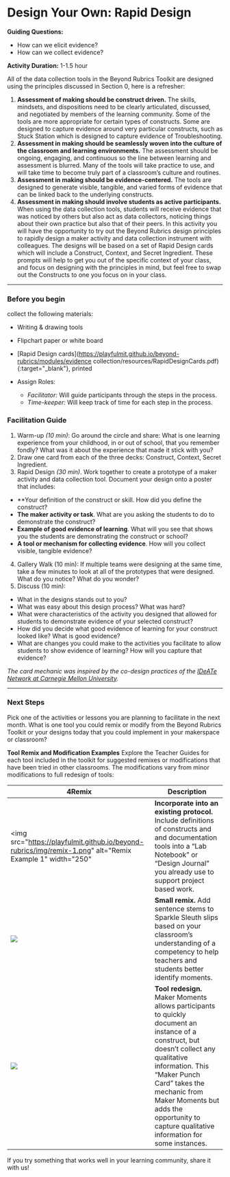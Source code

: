 # Design Your Own: Rapid Design
**Guiding Questions:**
 - How can we elicit evidence?
 - How can we collect evidence?

**Activity Duration:** 1-1.5 hour

All of the data collection tools in the Beyond Rubrics Toolkit are designed using the principles discussed in Section 0, here is a refresher:
1. **Assessment of making should be construct driven.** The skills, mindsets, and dispositions need to be clearly articulated, discussed, and negotiated by members of the learning community. Some of the tools are more appropriate for certain types of constructs. Some are designed to capture evidence around very particular constructs, such as Stuck Station which is designed to capture evidence of Troubleshooting.
2. **Assessment in making should be seamlessly woven into the culture of the classroom and learning environments.** The assessment should be ongoing, engaging, and continuous so the line between learning and assessment is blurred. Many of the tools will take practice to use, and will take time to become truly part of a classroom’s culture and routines.
3. **Assessment in making should be evidence-centered.** The tools are designed to generate visible, tangible, and varied forms of evidence that can be linked back to the underlying constructs.
4. **Assessment in making should involve students as active participants.** When using the data collection tools, students will receive evidence that was noticed by others but also act as data collectors, noticing things about their own practice but also that of their peers.
In this activity you will have the opportunity to try out the Beyond Rubrics design principles to rapidly design a maker activity and data collection instrument with colleagues. The designs will be based on a set of Rapid Design cards which will include a Construct, Context, and Secret Ingredient. These prompts will help to get you out of the specific context of your class, and focus on designing with the principles in mind, but feel free to swap out the Constructs to one you focus on in your class.

***

### Before you begin
collect the following materials:
  - Writing & drawing tools
  - Flipchart paper or white board
  - [Rapid Design cards](https://playfulmit.github.io/beyond-rubrics/modules/evidence collection/resources/RapidDesignCards.pdf){:target="_blank"}, printed

- Assign Roles:
  - *Facilitator:* Will guide participants through the steps in the process.
  - *Time-keeper:* Will keep track of time for each step in the process.

### Facilitation Guide
1. Warm-up *(10 min)*: Go around the circle and share: What is one learning experience from your childhood, in or out of school, that you remember fondly? What was it about the experience that made it stick with you?
2. Draw one card from each of the three decks: Construct, Context, Secret Ingredient.
3. Rapid Design *(30 min)*. Work together to create a prototype of a maker activity and data collection tool. Document your design onto a poster that includes:
  - **Your definition of the construct or skill. How did you define the construct?
  - **The maker activity or task**. What are you asking the students to do to demonstrate the construct?
  - **Example of good evidence of learning**. What will you see that shows you the students are demonstrating the construct or school?
  - **A tool or mechanism for collecting evidence**. How will you collect visible, tangible evidence?
4. Gallery Walk (10 min): If multiple teams were designing at the same time, take a few minutes to look at all of the prototypes that were designed. What do you notice? What do you wonder?
5. Discuss (10 min):
  - What in the designs stands out to you?
  - What was easy about this design process? What was hard?
  - What were characteristics of the activity you designed that allowed for students to demonstrate evidence of your selected construct?
  - How did you decide what good evidence of learning for your construct looked like? What is good evidence?
  - What are changes you could make to the activities you facilitate to allow students to show evidence of learning? How will you capture that evidence?

*The card mechanic was inspired by the co-design practices of the [IDeATe Network at Carnegie Mellon University](https://ideate.cmu.edu/).*

***

### Next Steps
Pick one of the activities or lessons you are planning to facilitate in the next month. What is one tool you could remix or modify from the Beyond Rubrics Toolkit or your designs today that you could implement in your makerspace or classroom?

**Tool Remix and Modification Examples**
Explore the Teacher Guides for each tool included in the toolkit for suggested remixes or modifications that have been tried in other classrooms. The modifications vary from minor modifications to full redesign of tools:

| 4Remix | Description |
|---------------|-----|
<img src="https://playfulmit.github.io/beyond-rubrics/img/remix-1.png" alt="Remix Example 1" width="250" | **Incorporate into an existing protocol.** Include definitions of constructs and and documentation tools into a “Lab Notebook” or “Design Journal” you already use to support project based work.
![](https://playfulmit.github.io/beyond-rubrics/img/remix-2.png) | **Small remix.** Add sentence stems to Sparkle Sleuth slips based on your classroom’s understanding of a competency to help teachers and students better identify moments.
![](https://playfulmit.github.io/beyond-rubrics/img/remix-3.png) | **Tool redesign.** Maker Moments allows participants to quickly document an instance of a construct, but doesn’t collect any qualitative information. This “Maker Punch Card” takes the mechanic from Maker Moments but adds the opportunity to capture qualitative information for some instances.

If you try something that works well in your learning community, share it with us!
